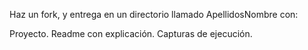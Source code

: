 Haz un fork, y entrega en un directorio llamado ApellidosNombre con:

Proyecto.
Readme con explicación.
Capturas de ejecución.
